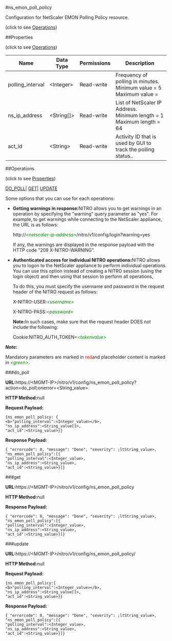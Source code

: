 #ns_emon_poll_policy



Configuration for NetScaler EMON Polling Policy resource.

<span>(click to see [Operations](#operations))</span>



##Properties 

<span>(click to see [Operations](#operations))</span>





<table><thead><tr><th>Name</th><th>Data Type</th><th>Permissions</th><th>Description</th></tr></thead><tbody><tr><td>polling_interval</td><td>&lt;Integer></td><td>Read-write</td><td>Frequency of polling in minutes.<br>Minimum value = 5<br>Maximum value =</td></tr><tr><td>ns_ip_address</td><td>&lt;String[]></td><td>Read-write</td><td>List of NetScaler IP Address.<br>Minimum length = 1<br>Maximum length = 64</td></tr><tr><td>act_id</td><td>&lt;String></td><td>Read-write</td><td>Activity ID that is used by GUI to track the polling status..</td></tr></tbody></table>

##Operations 

<span>(click to see [Properties](#properties))</span>





[DO_POLL](#do)| [GET](#get)| [UPDATE](#update)





Some options that you can use for each operations:

<ul><li><p><b>Getting warnings in response:</b>NITRO allows you to get warnings in an operation by specifying the "warning" query parameter as "yes". For example, to get warnings while connecting to the NetScaler appliance, the URL is as follows:</p><p>http://<span style="color:green;font-style:italic;">&lt;netscaler-ip-address&gt;</span>/nitro/v1/config/login?warning=yes</p><p>If any, the warnings are displayed in the response payload with the HTTP code "209 X-NITRO-WARNING".</p></li><li><p><b>Authenticated access for individual NITRO operations:</b>NITRO allows you to logon to the NetScaler appliance to perform individual operations. You can use this option instead of creating a NITRO session (using the login object) and then using that session to perform all operations,</p><p>To do this, you must specify the username and password in the request header of the NITRO request as follows:</p><p>X-NITRO-USER:<span style="color:green;font-style:italic;">&lt;username&gt;</span></p><p>X-NITRO-PASS:<span style="color:green;font-style:italic;">&lt;password&gt;</span></p><p><b>Note:</b>In such cases, make sure that the request header DOES not include the following:</p><p>Cookie:NITRO_AUTH_TOKEN=<span style="color:green;font-style:italic;">&lt;tokenvalue&gt;</span></p></li></ul>







***Note:*** 

Mandatory parameters are marked in <span style="color:#FF0000;">red</span>and placeholder content is marked in <span style="color:green;font-style:italic">&lt;green&gt;</span>.



###do_poll







<b>URL:</b>https://&lt;MGMT-IP&gt;/nitro/v1/config/ns_emon_poll_policy?action=do_poll;onerror=&lt;String_value&gt;

<b>HTTP Method:</b>null

<b>Request Payload: </b>
```
{ns_emon_poll_policy: {
<b>"polling_interval":<Integer_value></b>,
"ns_ip_address":<String_value[]>,
"act_id":<String_value>}}
```

<b>Response Payload: </b>
```
{ "errorcode": 0, "message": "Done", "severity": ;ltString_value>, "ns_emon_poll_policy":[{
"polling_interval":<Integer_value>,
"ns_ip_address":<String_value>,
"act_id":<String_value>}]}
```







###get







<b>URL:</b>https://&lt;MGMT-IP&gt;/nitro/v1/config/ns_emon_poll_policy

<b>HTTP Method:</b>null

<b>Response Payload: </b>
```
{ "errorcode": 0, "message": "Done", "severity": ;ltString_value>, "ns_emon_poll_policy":[{
"polling_interval":<Integer_value>,
"ns_ip_address":<String_value>,
"act_id":<String_value>}]}
```







###update







<b>URL:</b>https://&lt;MGMT-IP&gt;/nitro/v1/config/ns_emon_poll_policy/

<b>HTTP Method:</b>null

<b>Request Payload: </b>
```
{ns_emon_poll_policy:{
<b>"polling_interval":<Integer_value></b>,
"ns_ip_address":<String_value[]>,
"act_id":<String_value>}}
```

<b>Response Payload: </b>
```
{ "errorcode": 0, "message": "Done", "severity": ;ltString_value>, "ns_emon_poll_policy":[{
"polling_interval":<Integer_value>,
"ns_ip_address":<String_value>,
"act_id":<String_value>}]}
```







